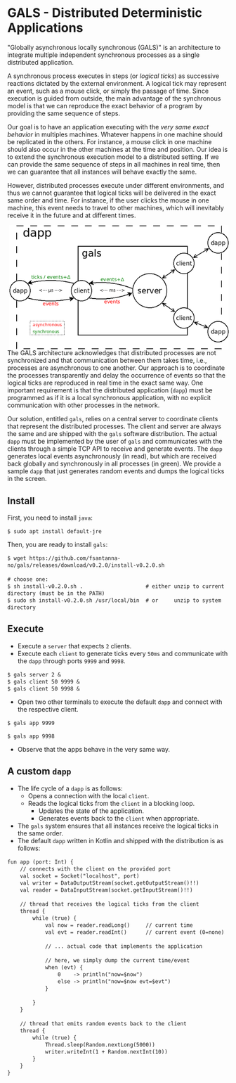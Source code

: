 # GALS - Distributed Deterministic Applications

"Globally asynchronous locally synchronous (GALS)" is an architecture to
integrate multiple independent synchronous processes as a single distributed
application.

A synchronous process executes in steps (or *logical ticks*) as successive
reactions dictated by the external environment.
A logical tick may represent an event, such as a mouse click, or simply the
passage of time.
Since execution is guided from outside, the main advantage of the synchronous
model is that we can reproduce the exact behavior of a program by providing the
same sequence of steps.

Our goal is to have an application executing with the
*very same exact behavior* in multiples machines.
Whatever happens in one machine should be replicated in the others.
For instance, a mouse click in one machine should also occur in the other
machines at the time and position.
Our idea is to extend the synchronous execution model to a distributed setting.
If we can provide the same sequence of steps in all machines in real time, then
we can guarantee that all instances will behave exactly the same.

However, distributed processes execute under different environments, and thus
we cannot guarantee that logical ticks will be delivered in the exact same
order and time.
For instance, if the user clicks the mouse in one machine, this event needs to
travel to other machines, which will inevitably receive it in the future and at
different times.

<img src="gals.png" align="right" width="500">

The GALS architecture acknowledges that distributed processes are not
synchronized and that communication between them takes time, i.e., processes
are asynchronous to one another.
Our approach is to coordinate the processes transparently and delay the
occurrence of events so that the logical ticks are reproduced in real time in
the exact same way.
One important requirement is that the distributed application (`dapp`) must
be programmed as if it is a local synchronous application, with no explicit
communication with other processes in the network.

Our solution, entitled `gals`, relies on a central server to coordinate clients
that represent the distributed processes.
The client and server are always the same and are shipped with the `gals`
software distribution.
The actual `dapp` must be implemented by the user of `gals` and
communicates with the clients through a simple TCP API to receive and generate
events.
The `dapp` generates local events asynchronously (in read), but which are
received back globally and synchronously in all processes (in green).
We provide a sample `dapp` that just generates random events and dumps the
logical ticks in the screen.

## Install

First, you need to install `java`:

```
$ sudo apt install default-jre
```

Then, you are ready to install `gals`:

```
$ wget https://github.com/fsantanna-no/gals/releases/download/v0.2.0/install-v0.2.0.sh

# choose one:
$ sh install-v0.2.0.sh .                    # either unzip to current directory (must be in the PATH)
$ sudo sh install-v0.2.0.sh /usr/local/bin  # or     unzip to system  directory
```

## Execute

- Execute a `server` that expects `2` clients.
- Execute each `client` to generate ticks every `50ms` and communicate with
  the `dapp` through ports `9999` and `9998`.

```
$ gals server 2 &
$ gals client 50 9999 &
$ gals client 50 9998 &
```

- Open two other terminals to execute the default `dapp` and connect with the
  respective client.

```
$ gals app 9999
```

```
$ gals app 9998
```

- Observe that the apps behave in the very same way.

## A custom `dapp`

- The life cycle of a `dapp` is as follows:
    - Opens a connection with the local `client`.
    - Reads the logical ticks from the `client` in a blocking loop.
        - Updates the state of the application.
        - Generates events back to the `client` when appropriate.
- The `gals` system ensures that all instances receive the logical ticks in the
  same order.
- The default `dapp` written in Kotlin and shipped with the distribution is as
  follows:

```
fun app (port: Int) {
    // connects with the client on the provided port
    val socket = Socket("localhost", port)
    val writer = DataOutputStream(socket.getOutputStream()!!)
    val reader = DataInputStream(socket.getInputStream()!!)

    // thread that receives the logical ticks from the client
    thread {
        while (true) {
            val now = reader.readLong()     // current time
            val evt = reader.readInt()      // current event (0=none)

            // ... actual code that implements the application

            // here, we simply dump the current time/event
            when (evt) {
                0    -> println("now=$now")
                else -> println("now=$now evt=$evt")
            }

        }
    }

    // thread that emits random events back to the client
    thread {
        while (true) {
            Thread.sleep(Random.nextLong(5000))
            writer.writeInt(1 + Random.nextInt(10))
        }
    }
}
```

